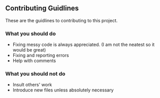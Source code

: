 ## Contributing Guidlines

These are the guidlines to contributing to this project.

### What you should do

* Fixing messy code is always appreciated. (I am not the neatest so it would be great)
* Fixing and reporting errors
* Help with comments

### What you should not do

* Insult others' work
* Introduce new files unless absolutely necessary